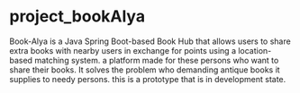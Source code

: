 # project_bookAlya
Book-Alya is a Java Spring Boot-based Book Hub that allows users to share extra books with nearby users in exchange for points using a location-based matching system.
a platform made for these persons who want to share their books. It solves the problem who demanding antique books it supplies to needy persons. this is a prototype 
that is in development state.
